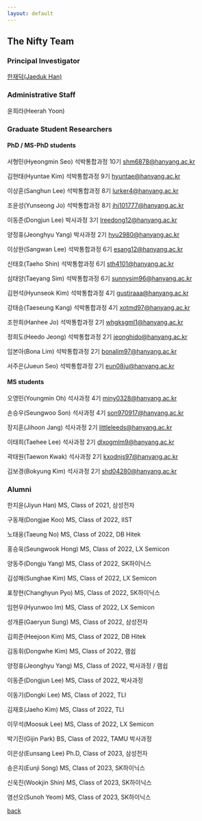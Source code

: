 ```yaml
---
layout: default
---
```


## The Nifty Team

### Principal Investigator
[한재덕(Jaeduk Han)](./people/1_jaedukhan.html)


### Administrative Staff

윤희라(Heerah Yoon)


### Graduate Student Researchers

#### PhD / MS-PhD students

서형민(Hyeongmin Seo) 석박통합과정 10기 shm6878@hanyang.ac.kr

김현태(Hyuntae Kim) 석박통합과정 9기 hyuntae@hanyang.ac.kr

이상훈(Sanghun Lee) 석박통합과정 8기 lurker4@hanyang.ac.kr

조윤성(Yunseong Jo) 석박통합과정 8기 jhj101777@hanyang.ac.kr

이동준(Dongjun Lee) 박사과정 3기 lreedong12@hanyang.ac.kr

양정휴(Jeonghyu Yang) 박사과정 2기 hyu2980@hanyang.ac.kr

이상완(Sangwan Lee) 석박통합과정 6기 esang12@hanyang.ac.kr

신태호(Taeho Shin) 석박통합과정 6기 sth4101@hanyang.ac.kr

심태양(Taeyang Sim) 석박통합과정 6기 sunnysim96@hanyang.ac.kr

김현석(Hyunseok Kim) 석박통합과정 4기 gustjraaa@hanyang.ac.kr

강태승(Taeseung Kang) 석박통합과정 4기 xotmd97@hanyang.ac.kr

조한희(Hanhee Jo) 석박통합과정 2기 whgksgml1@hanyang.ac.kr

정희도(Heedo Jeong) 석박통합과정 2기 jeonghido@hanyang.ac.kr

임본아(Bona Lim) 석박통합과정 2기 bonalim97@hanyang.ac.kr

서주은(Jueun Seo) 석박통합과정 2기 eun08ju@hanyang.ac.kr


#### MS students

오영민(Youngmin Oh) 석사과정 4기 miny0328@hanyang.ac.kr

손승우(Seungwoo Son) 석사과정 4기 son970917@hanyang.ac.kr

장지훈(Jihoon Jang) 석사과정 2기 littleleeds@hanyang.ac.kr

이태희(Taehee Lee) 석사과정 2기 dlxogmlm9@hanyang.ac.kr

곽태원(Taewon Kwak) 석사과정 2기 kxodnjs97@hanyang.ac.kr

김보경(Bokyung Kim) 석사과정 2기 shd04280@hanyang.ac.kr


### Alumni

한지윤(Jiyun Han) MS, Class of 2021, 삼성전자

구동재(Dongjae Koo) MS, Class of 2022, IIST

노태웅(Taeung No) MS, Class of 2022, DB Hitek

홍승욱(Seungwook Hong) MS, Class of 2022, LX Semicon

양동주(Dongju Yang) MS, Class of 2022, SK하이닉스

김성해(Sunghae Kim) MS, Class of 2022, LX Semicon

표창현(Changhyun Pyo) MS, Class of 2022, SK하이닉스

임현우(Hyunwoo Im) MS, Class of 2022, LX Semicon

성개륜(Gaeryun Sung) MS, Class of 2022, 삼성전자

김희준(Heejoon Kim) MS, Class of 2022, DB Hitek

김동휘(Dongwhe Kim) MS, Class of 2022, 램쉽

양정휴(Jeonghyu Yang) MS, Class of 2022, 박사과정 / 램쉽

이동준(Dongjun Lee) MS, Class of 2022, 박사과정

이동기(Dongki Lee) MS, Class of 2022, TLI

김재호(Jaeho Kim) MS, Class of 2022, TLI

이무석(Moosuk Lee) MS, Class of 2022, LX Semicon

박기진(Gijin Park) BS, Class of 2022, TAMU 박사과정

이은상(Eunsang Lee) Ph.D, Class of 2023, 삼성전자

송은지(Eunji Song) MS, Class of 2023, SK하이닉스

신욱진(Wookjin Shin) MS, Class of 2023, SK하이닉스

염선오(Sunoh Yeom) MS, Class of 2023, SK하이닉스


[back](./)

